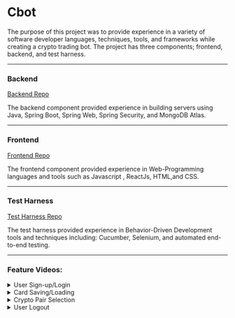 # **Cbot**

The purpose of this project was to provide experience in a variety of software developer languages, techniques, tools,
and frameworks while creating a crypto trading bot. The project has three components; frontend, backend, and test harness.

---

### Backend

[Backend Repo](https://github.com/MSadoon94/CbotBackend)

The backend component provided experience in building servers using Java, Spring Boot, Spring Web, Spring Security,
and MongoDB Atlas.

---

### Frontend

[Frontend Repo](https://github.com/MSadoon94/CbotFrontend)

The frontend component provided experience in Web-Programming languages and tools such as Javascript , ReactJs, HTML,and CSS.

---

### Test Harness

[Test Harness Repo](https://github.com/MSadoon94/CbotTestHarness)

The test harness provided experience in Behavior-Driven Development tools and techniques including: Cucumber, Selenium,
and automated end-to-end testing.

---

### Feature Videos:

<details>
<summary style="display: list-item">User Sign-up/Login</summary>

<video src="https://user-images.githubusercontent.com/61786966/140658365-31a30aca-eb23-486b-bff8-e870d5b24002.mp4" controls="controls" style="max-height:640px;"></video>

</details>

<details>
<summary style="display: list-item">Card Saving/Loading</summary>

<video src="https://user-images.githubusercontent.com/61786966/140686333-ffeeafe7-24da-4a2b-8300-5af968897290.mp4" controls="controls" style="max-height:640px;"></video>

</details>

<details>
<summary style="display: list-item">Crypto Pair Selection</summary>

<video src="https://user-images.githubusercontent.com/61786966/140686666-88265c02-e63f-4ef4-9750-136510457f64.mp4" controls="controls" style="max-height:640px;"></video>

</details>

<details>
<summary style="display: list-item">User Logout</summary>

<video src="https://user-images.githubusercontent.com/61786966/140686775-5ccf7c6f-4189-46ee-9834-58550eef41ce.mp4" controls="controls" style="max-height:640px;"></video>

</details>